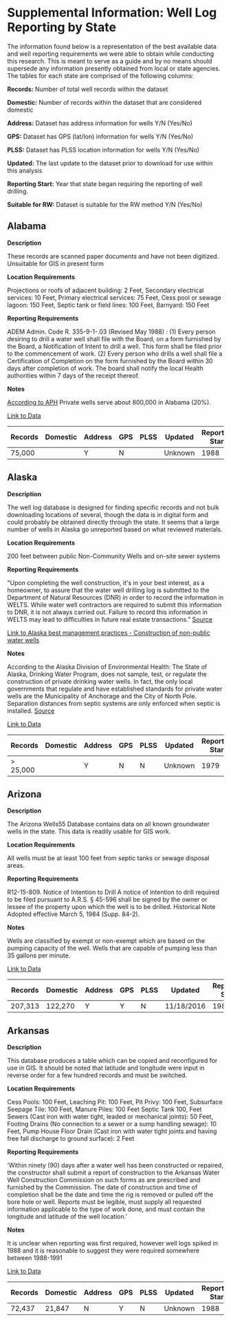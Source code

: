 # Supplemental Information: Well Log Reporting by State
	
The information found below is a representation of the best available data and well reporting requirements we were able to obtain while conducting this research. This is meant to serve as a guide and by no means should supersede any information presently obtained from local or state agencies. The tables for each state are comprised of the following columns:

**Records:** Number of total well records within the dataset

**Domestic:** Number of records within the dataset that are considered domestic

**Address:** Dataset has address information for wells Y/N (Yes/No)

**GPS:** Dataset has GPS (lat/lon) information for wells Y/N (Yes/No)

**PLSS:** Dataset has PLSS location information for wells Y/N (Yes/No)

**Updated:** The last update to the dataset prior to download for use within this analysis

**Reporting Start:** Year that state began requiring the reporting of well drilling.

**Suitable for RW:** Dataset is suitable for the RW method Y/N (Yes/No)

## Alabama

**Description**

These records are scanned paper documents and have not been digitized.  Unsuitable for GIS in present form

**Location Requirements**

Projections or roofs of adjacent building: 2 Feet, Secondary electrical services: 10 Feet, Primary electrical services: 75 Feet, Cess pool or sewage lagoon: 150 Feet, Septic tank or field lines: 100 Feet, Barnyard: 150 Feet

**Reporting Requirements**

ADEM Admin. Code R. 335-9-1-.03 (Revised May 1988) : (1) Every person desiring to drill a water well shall file with the Board, on a form furnished by the Board, a Notification of Intent to drill a well. This form shall be filed prior to the commencement of work.  (2) Every person who drills a well shall file a Certification of Completion on the form furnished by the Board within 30 days after completion of work. The board shall notify the local Health authorities within 7 days of the receipt thereof. 

**Notes**

[According to APH](http://www.adph.org/environmental/Default.asp?id=1262) Private wells serve about 800,000 in Alabama (20%).

[Link to Data](http://www.gsa.state.al.us/gsa/groundwater/wellrecords)

|Records|	Domestic|	Address|	GPS|	PLSS|	Updated|	Reporting Start |	Suitable for RW |
|----|----|----|----|----|----|----|----|
|75,000|		|Y|	N||Unknown|	1988	|No|

## Alaska

**Description**

The well log database is designed for finding specific records and not bulk downloading locations of several, though the data is in digital form and could probably be obtained directly through the state.  It seems that a large number of wells in Alaska go unreported based on what reviewed materials.

**Location Requirements**

200 feet between public Non-Community Wells and on-site sewer systems

**Reporting Requirements**

"Upon completing the well construction, it's in your best interest, as a homeowner, to assure that the water well drilling log is submitted to the Department of Natural Resources (DNR) in order to record the information in WELTS. While water well contractors are required to submit this information to DNR, it is not always carried out. Failure to record this information in WELTS may lead to difficulties in future real estate transactions." [Source](https://dec.alaska.gov/eh/dw/dwp/private-wells.aspx)

[Link to Alaska best management practices - Construction of non-public water wells](https://dec.alaska.gov/eh/dw/dwp/private-wells.aspx#construct)

**Notes**

According to the Alaska Division of Environmental Health: The State of Alaska, Drinking Water Program, does not sample, test, or regulate the construction of private drinking water wells. In fact, the only local governments that regulate and have established standards for private water wells are the Municipality of Anchorage and the City of North Pole. Separation distances from septic systems are only enforced when septic is installed. [Source](https://dec.alaska.gov/eh/dw/dwp/private-wells.aspx)

[Link to Data](https://dnr.alaska.gov/welts/#show-welts-intro-template)

|Records|	Domestic|	Address|	GPS|	PLSS|	Updated|	Reporting Start |	Suitable for RW |
|----|----|----|----|----|----|----|----|
|> 25,000|		|Y|	N|N|Unknown|	1979	|No|
	
## Arizona

**Description**

The Arizona Wells55 Database contains data on all known groundwater wells in the state. This data is readily usable for GIS work.

**Location Requirements**

All wells must be at least 100 feet from septic tanks or sewage disposal areas.

**Reporting Requirements**

R12-15-809. Notice of Intention to Drill A notice of intention to drill required to be filed pursuant to A.R.S. § 45-596 shall be signed by the owner or lessee of the property upon which the well is to be drilled. Historical Note Adopted effective March 5, 1984 (Supp. 84-2).

**Notes**

Wells are classified by exempt or non-exempt which are based on the pumping capacity of the well.  Wells that are capable of pumping less than 35 gallons per minute.

[Link to Data](https://gisweb2.azwater.gov/WellReg)

|Records|	Domestic|	Address|	GPS|	PLSS|	Updated|	Reporting Start |	Suitable for RW |
|----|----|----|----|----|----|----|----|
|207,313|	122,270	|Y|	Y|N|11/18/2016|	1984	|Yes|

## Arkansas

**Description**

This database produces a table which can be copied and reconfigured for use in GIS.  It should be noted that latitude and longitude were input in reverse order for a few hundred records and must be switched.

**Location Requirements**

Cess Pools: 100 Feet, Leaching Pit: 100 Feet, Pit Privy: 100 Feet, Subsurface Seepage Tile: 100 Feet, Manure Piles: 100 Feet Septic Tank 100, Feet Sewers (Cast iron with water tight, leaded or mechanical joints): 50 Feet, Footing Drains (No connection to a sewer or a sump handling sewage): 10 Feet, Pump House Floor Drain (Cast iron with water tight joints and having free fall discharge to ground surface): 2 Feet

**Reporting Requirements**

‘Within ninety (90) days after a water well has been constructed or repaired, the constructor shall submit a report of construction to the Arkansas Water Well Construction Commission on such forms as are prescribed and furnished by the Commission. The date of construction and time of completion shall be the date and time the rig is removed or pulled off the bore hole or well. Reports must be legible, must supply all requested information applicable to the type of work done, and must contain the longitude and latitude of the well location.’

**Notes**

It is unclear when reporting was first required, however well logs spiked in 1988 and it is reasonable to suggest they were required somewhere between 1988-1991

[Link to Data](http://arkansas.gov/awwcc/FramesConstructionReports.htm)

|Records|	Domestic|	Address|	GPS|	PLSS|	Updated|	Reporting Start |	Suitable for RW |
|----|----|----|----|----|----|----|----|
|72,437|	21,847	|N|	Y|N|Unknown|	1988	|Yes|




